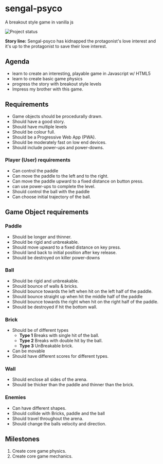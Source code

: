 # sengal-psyco
A breakout style game in vanilla js

![Project status](https://img.shields.io/badge/Project%20status-Development%20phase-9cf.svg)

**Story line:** Sengal-psyco has kidnapped the protagonist's love interest and it's up to the protagonist to save their love interest.

## Agenda

* learn to create an interesting, playable game in Javascript w/ HTML5
* learn to create basic game physics
* progress the story with breakout style levels
* Impress my brother with this game.

## Requirements

* Game objects should be procedurally drawn.
* Should have a good story.
* Should have multiple levels
* Should be colour full.
* Should be a Progressive Web App (PWA).
* Should be moderately fast on low end devices.
* Should include power-ups and power-downs.

### Player (User) requirements

* Can control the paddle
* Can move the paddle to the left and to the right.
* Can move the paddle upward to a fixed distance on button press.
* can use power-ups to complete the level.
* Should control the ball with the paddle
* Can choose initial trajectory of the ball.

## Game Object requirements

### Paddle

* Should be longer and thinner.
* Should be rigid and unbreakable.
* Should move upward to a fixed distance on key press.
* Should land back to initial position after key release.
* Should be destroyed on killer power-downs

### Ball

* Should be rigid and unbreakable.
* Should bounce of walls & bricks.
* Should bounce towards the left when hit on the left half of the paddle.
* Should bounce straight up when hit the middle half of the paddle
* Should bounce towards the right when hit on the right half of the paddle.
* Should be destroyed if hit the bottom wall.

### Brick

* Should be of different types
  * **Type 1** Breaks with single hit of the ball.
  * **Type 2** Breaks with double hit by the ball.
  * **Type 3** UnBreakable brick.
* Can be movable
* Should have different scores for different types.

### Wall

* Should enclose all sides of the arena.
* Should be thicker than the paddle and thinner than the brick.

### Enemies

* Can have different shapes.
* Should collide with Bricks, paddle and the ball
* Should travel  throughout the arena.
* Should change the balls velocity and direction.

## Milestones

1. Create core game physics.
2. Create core game mechanics.